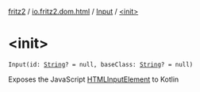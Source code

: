 [fritz2](../../index.md) / [io.fritz2.dom.html](../index.md) / [Input](index.md) / [&lt;init&gt;](./-init-.md)

# &lt;init&gt;

`Input(id: `[`String`](https://kotlinlang.org/api/latest/jvm/stdlib/kotlin/-string/index.html)`? = null, baseClass: `[`String`](https://kotlinlang.org/api/latest/jvm/stdlib/kotlin/-string/index.html)`? = null)`

Exposes the JavaScript [HTMLInputElement](https://developer.mozilla.org/en/docs/Web/API/HTMLInputElement) to Kotlin

